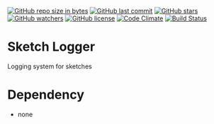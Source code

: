[![GitHub repo size in bytes](https://img.shields.io/github/repo-size/badges/shields.svg)](https://github.com/SergiuToporjinschi/SketchLogger)
[![GitHub last commit](https://img.shields.io/github/last-commit/SergiuToporjinschi/SketchLogger.svg)](https://github.com/SergiuToporjinschi/SketchLogger/commits/master)
[![GitHub stars](https://img.shields.io/github/stars/SergiuToporjinschi/SketchLogger.svg)](https://github.com/SergiuToporjinschi/SketchLogger/stargazers)
[![GitHub watchers](https://img.shields.io/github/watchers/SergiuToporjinschi/SketchLogger.svg)](https://github.com/SergiuToporjinschi/SketchLogger/watchers)
[![GitHub license](https://img.shields.io/github/license/SergiuToporjinschi/SketchLogger.svg)](https://github.com/SergiuToporjinschi/SketchLogger/blob/master/LICENSE)
[![Code Climate](https://codeclimate.com/github/codeclimate/codeclimate/badges/gpa.svg)](https://codeclimate.com/github/SergiuToporjinschi/SketchLogger)
[![Build Status](https://travis-ci.org/SergiuToporjinschi/SketchLogger.svg?branch=master)](https://travis-ci.org/SergiuToporjinschi/SketchLogger)

# Sketch Logger

Logging system for sketches

# Dependency 
- none

